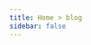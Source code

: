 ```yaml
---
title: Home > blog
sidebar: false
---
```


<SubHome nav="blog" title="Blog" desc="music, movie, series ect..."/>